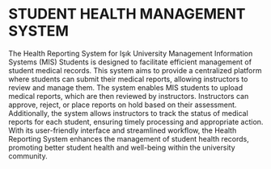 #                                      STUDENT HEALTH MANAGEMENT SYSTEM

The Health Reporting System for Işık University Management Information Systems 
(MIS) Students is designed to facilitate efficient management of student medical records. This 
system aims to provide a centralized platform where students can submit their medical 
reports, allowing instructors to review and manage them. 
The system enables MIS students to upload medical reports, which are then reviewed 
by instructors. Instructors can approve, reject, or place reports on hold based on their 
assessment. Additionally, the system allows instructors to track the status of medical reports 
for each student, ensuring timely processing and appropriate action. With its user-friendly 
interface and streamlined workflow, the Health Reporting System enhances the management 
of student health records, promoting better student health and well-being within the university 
community.
